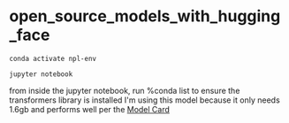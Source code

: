 # open_source_models_with_hugging_face

```conda activate npl-env```  

```jupyter notebook```  

from inside the jupyter notebook, run %conda list to ensure the transformers library is installed
I'm using this model because it only needs 1.6gb and performs well per the [Model Card](https://huggingface.co/facebook/blenderbot-400M-distill)  
